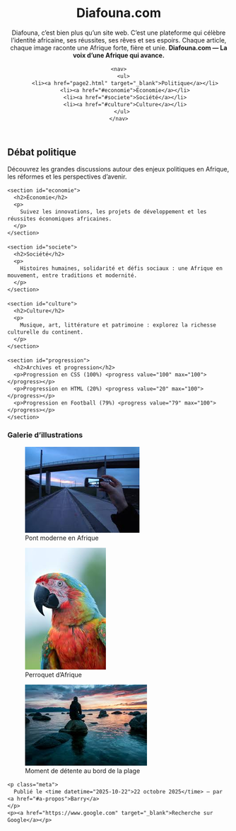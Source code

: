 <!DOCTYPE html>
<html lang="fr">
<head>
  <meta charset="UTF-8">
  <meta name="viewport" content="width=device-width, initial-scale=1.0">
  <meta name="description" content="Diafouna — site web d'informations africaines">
  <title>Diafouna.com — La voix d’une Afrique qui avance</title>
  <link rel="stylesheet" href="css/style.css">
</head>

<body>
  <header>
    <h1>Diafouna.com</h1>
    <p >
      Diafouna, c’est bien plus qu’un site web.  
      C’est une plateforme qui célèbre l’identité africaine, ses réussites, ses rêves et ses espoirs.  
      Chaque article, chaque image raconte une Afrique forte, fière et unie.  
      <strong>Diafouna.com — La voix d’une Afrique qui avance.</strong>
    </p>

    <nav>
       <ul>
        <li><a href="page2.html" target="_blank">Politique</a></li>
        <li><a href="#economie">Économie</a></li>
        <li><a href="#societe">Société</a></li>
        <li><a href="#culture">Culture</a></li>
      </ul>
    </nav>
  </header>

  <main>
    <section id="politique">
      <h2>Débat politique</h2>
      <p>
        Découvrez les grandes discussions autour des enjeux politiques en Afrique, les réformes et les perspectives d’avenir.
      </p>
    </section>

    <section id="economie">
      <h2>Économie</h2>
      <p>
        Suivez les innovations, les projets de développement et les réussites économiques africaines.
      </p>
    </section>

    <section id="societe">
      <h2>Société</h2>
      <p>
        Histoires humaines, solidarité et défis sociaux : une Afrique en mouvement, entre traditions et modernité.
      </p>
    </section>

    <section id="culture">
      <h2>Culture</h2>
      <p>
        Musique, art, littérature et patrimoine : explorez la richesse culturelle du continent.
      </p>
    </section>

    <section id="progression">
      <h2>Archives et progression</h2>
      <p>Progression en CSS (100%) <progress value="100" max="100"></progress></p>
      <p>Progression en HTML (20%) <progress value="20" max="100"></progress></p>
      <p>Progression en Football (79%) <progress value="79" max="100"></progress></p>
    </section>
  </main>

  <footer>
    <h3>Galerie d’illustrations</h3>
    <div class="galerie">
      <figure>
        <img src="image/image.jpg" alt="Pont africain">
        <figcaption>Pont moderne en Afrique</figcaption>
      </figure>
      <figure>
        <img src="image/peroquet.jpg" alt="Perroquet coloré">
        <figcaption>Perroquet d’Afrique</figcaption>
      </figure>
      <figure>
        <img src="image/photo.jpg" alt="Bord de plage">
        <figcaption>Moment de détente au bord de la plage</figcaption>
      </figure>
    </div>

    <p class="meta">
      Publié le <time datetime="2025-10-22">22 octobre 2025</time> — par <a href="#a-propos">Barry</a>
    </p>
    <p><a href="https://www.google.com" target="_blank">Recherche sur Google</a></p>
  </footer>
</body>
</html>
